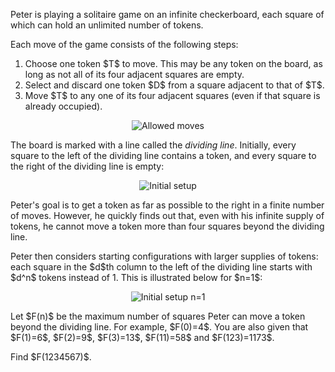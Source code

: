 <p>Peter is playing a solitaire game on an infinite checkerboard, each square of which can hold an unlimited number of tokens.</p>

<p>Each move of the game consists of the following steps:</p>
<ol>
<li>Choose one token $T$ to move. This may be any token on the board, as long as not all of its four adjacent squares are empty.</li>
<li>Select and discard one token $D$ from a square adjacent to that of $T$.</li>
<li>Move $T$ to any one of its four adjacent squares (even if that square is already occupied).</li>
</ol>

<div style="text-align:center;">
<img src="project/images/p664_moves.gif" alt="Allowed moves" />
</div>

<p>The board is marked with a line called the <i>dividing line</i>. Initially, every square to the left of the dividing line contains a token, and every square to the right of the dividing line is empty:</p>

<div style="text-align:center;">
<img src="project/images/p664_starting_0.png" alt="Initial setup" />
</div>

<p>Peter's goal is to get a token as far as possible to the right in a finite number of moves. However, he quickly finds out that, even with his infinite supply of tokens, he cannot move a token more than four squares beyond the dividing line.</p>

<p>Peter then considers starting configurations with larger supplies of tokens: each square in the $d$th column to the left of the dividing line starts with $d^n$ tokens instead of 1. This is illustrated below for $n=1$:</p>

<div style="text-align:center;">
<img src="project/images/p664_starting_1.png" alt="Initial setup n=1" />
</div>

<p>Let $F(n)$ be the maximum number of squares Peter can move a token beyond the dividing line. For example, $F(0)=4$.
You are also given that $F(1)=6$, $F(2)=9$, $F(3)=13$, $F(11)=58$ and $F(123)=1173$.</p>
<p>Find $F(1234567)$.</p>

